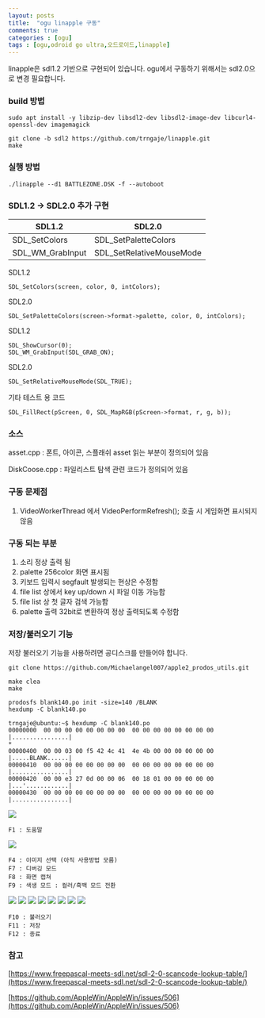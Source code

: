 ```yaml
---
layout: posts
title:  "ogu linapple 구동"
comments: true
categories : [ogu]
tags : [ogu,odroid go ultra,오드로이드,linapple]
---
```

linapple은 sdl1.2 기반으로 구현되어 있습니다. ogu에서 구동하기 위해서는 sdl2.0으로 변경 필요합니다.

### build 방법

    sudo apt install -y libzip-dev libsdl2-dev libsdl2-image-dev libcurl4-openssl-dev imagemagick

    git clone -b sdl2 https://github.com/trngaje/linapple.git
    make

### 실행 방법

    ./linapple --d1 BATTLEZONE.DSK -f --autoboot


### SDL1.2 -> SDL2.0 추가 구현

SDL1.2 | SDL2.0
-------|--------
SDL_SetColors | SDL_SetPaletteColors
SDL_WM_GrabInput | SDL_SetRelativeMouseMode


SDL1.2

    SDL_SetColors(screen, color, 0, intColors);

SDL2.0

    SDL_SetPaletteColors(screen->format->palette, color, 0, intColors);


SDL1.2

    SDL_ShowCursor(0);
    SDL_WM_GrabInput(SDL_GRAB_ON);

SDL2.0

    SDL_SetRelativeMouseMode(SDL_TRUE);

기타 테스트 용 코드

    SDL_FillRect(pScreen, 0, SDL_MapRGB(pScreen->format, r, g, b));

### 소스

asset.cpp : 폰트, 아이콘, 스플래쉬 asset 읽는 부분이 정의되어 있음

DiskCoose.cpp : 파일리스트 탐색 관련 코드가 정의되어 있음


### 구동 문제점

1. VideoWorkerThread 에서 VideoPerformRefresh(); 호출 시 게임화면 표시되지 않음




### 구동 되는 부분

1. 소리 정상 출력 됨
2. palette 256color 화면 표시됨
3. 키보드 입력시 segfault 발생되는 현상은 수정함
4. file list 상에서 key up/down 시 파일 이동 가능함
5. file list 상 첫 글자 검색 가능함
6. palette 출력 32bit로 변환하여 정상 출력되도록 수정함

### 저장/불러오기 기능

저장 불러오기 기능을 사용하려면 공디스크를 만들어야 합니다.

    git clone https://github.com/Michaelangel007/apple2_prodos_utils.git

    make clea
    make

    prodosfs blank140.po init -size=140 /BLANK
    hexdump -C blank140.po

    trngaje@ubuntu:~$ hexdump -C blank140.po
    00000000  00 00 00 00 00 00 00 00  00 00 00 00 00 00 00 00  |................|
    *
    00000400  00 00 03 00 f5 42 4c 41  4e 4b 00 00 00 00 00 00  |.....BLANK......|
    00000410  00 00 00 00 00 00 00 00  00 00 00 00 00 00 00 00  |................|
    00000420  00 00 e3 27 0d 00 00 06  00 18 01 00 00 00 00 00  |...'............|
    00000430  00 00 00 00 00 00 00 00  00 00 00 00 00 00 00 00  |................|


![](/images/2023-03-04/load.png)


    F1 : 도움말

![](/images/2023-03-04/help.png)

    F4 : 이미지 선택 (아직 사용방법 모름)
    F7 : 디버깅 모드
    F8 : 화면 캡쳐
    F9 : 색생 모드 : 컬러/흑백 모드 전환

![](/images/2023-03-04/mode_blue.bmp)
![](/images/2023-03-04/mode_blue1.bmp)
![](/images/2023-03-04/mode_blue2.bmp)
![](/images/2023-03-04/mode_blue3.bmp)
![](/images/2023-03-04/mode_orange.bmp)
![](/images/2023-03-04/mode_green.bmp)
![](/images/2023-03-04/mode_gray.bmp)
![](/images/2023-03-04/mode_white.bmp)

    F10 : 불러오기
    F11 : 저장
    F12 : 종료


### 참고

[https://www.freepascal-meets-sdl.net/sdl-2-0-scancode-lookup-table/](https://www.freepascal-meets-sdl.net/sdl-2-0-scancode-lookup-table/)

[https://github.com/AppleWin/AppleWin/issues/506](https://github.com/AppleWin/AppleWin/issues/506)
